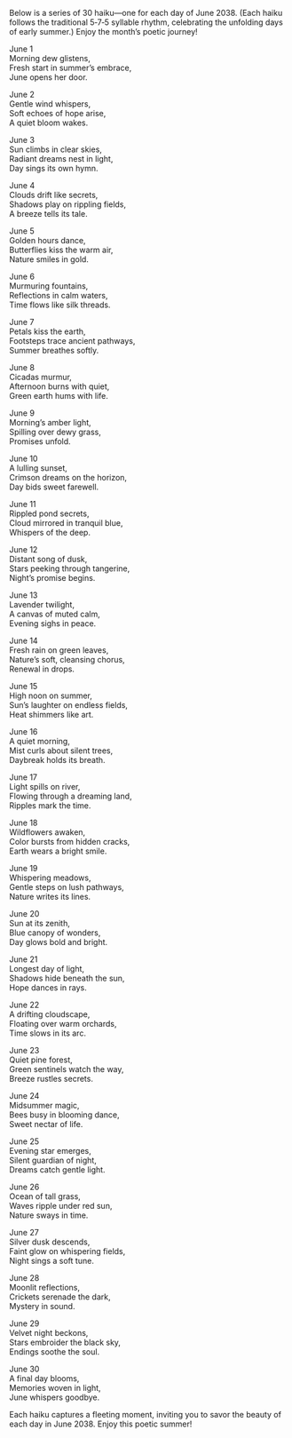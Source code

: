 Below is a series of 30 haiku—one for each day of June 2038. (Each haiku follows the traditional 5‑7‑5 syllable rhythm, celebrating the unfolding days of early summer.) Enjoy the month’s poetic journey!

June 1  
Morning dew glistens,  
Fresh start in summer’s embrace,  
June opens her door.

June 2  
Gentle wind whispers,  
Soft echoes of hope arise,  
A quiet bloom wakes.

June 3  
Sun climbs in clear skies,  
Radiant dreams nest in light,  
Day sings its own hymn.

June 4  
Clouds drift like secrets,  
Shadows play on rippling fields,  
A breeze tells its tale.

June 5  
Golden hours dance,  
Butterflies kiss the warm air,  
Nature smiles in gold.

June 6  
Murmuring fountains,  
Reflections in calm waters,  
Time flows like silk threads.

June 7  
Petals kiss the earth,  
Footsteps trace ancient pathways,  
Summer breathes softly.

June 8  
Cicadas murmur,  
Afternoon burns with quiet,  
Green earth hums with life.

June 9  
Morning’s amber light,  
Spilling over dewy grass,  
Promises unfold.

June 10  
A lulling sunset,  
Crimson dreams on the horizon,  
Day bids sweet farewell.

June 11  
Rippled pond secrets,  
Cloud mirrored in tranquil blue,  
Whispers of the deep.

June 12  
Distant song of dusk,  
Stars peeking through tangerine,  
Night’s promise begins.

June 13  
Lavender twilight,  
A canvas of muted calm,  
Evening sighs in peace.

June 14  
Fresh rain on green leaves,  
Nature’s soft, cleansing chorus,  
Renewal in drops.

June 15  
High noon on summer,  
Sun’s laughter on endless fields,  
Heat shimmers like art.

June 16  
A quiet morning,  
Mist curls about silent trees,  
Daybreak holds its breath.

June 17  
Light spills on river,  
Flowing through a dreaming land,  
Ripples mark the time.

June 18  
Wildflowers awaken,  
Color bursts from hidden cracks,  
Earth wears a bright smile.

June 19  
Whispering meadows,  
Gentle steps on lush pathways,  
Nature writes its lines.

June 20  
Sun at its zenith,  
Blue canopy of wonders,  
Day glows bold and bright.

June 21  
Longest day of light,  
Shadows hide beneath the sun,  
Hope dances in rays.

June 22  
A drifting cloudscape,  
Floating over warm orchards,  
Time slows in its arc.

June 23  
Quiet pine forest,  
Green sentinels watch the way,  
Breeze rustles secrets.

June 24  
Midsummer magic,  
Bees busy in blooming dance,  
Sweet nectar of life.

June 25  
Evening star emerges,  
Silent guardian of night,  
Dreams catch gentle light.

June 26  
Ocean of tall grass,  
Waves ripple under red sun,  
Nature sways in time.

June 27  
Silver dusk descends,  
Faint glow on whispering fields,  
Night sings a soft tune.

June 28  
Moonlit reflections,  
Crickets serenade the dark,  
Mystery in sound.

June 29  
Velvet night beckons,  
Stars embroider the black sky,  
Endings soothe the soul.

June 30  
A final day blooms,  
Memories woven in light,  
June whispers goodbye.

Each haiku captures a fleeting moment, inviting you to savor the beauty of each day in June 2038. Enjoy this poetic summer!
